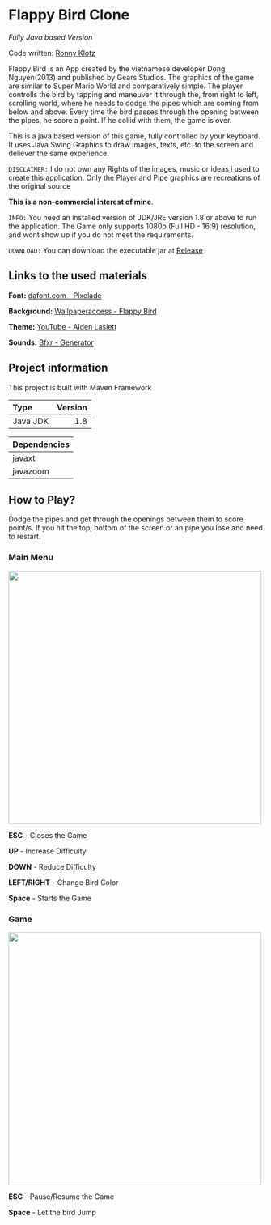 Flappy Bird Clone
=====================================================
*Fully Java based Version*

Code written: [Ronny Klotz](https://github.com/ShuraBlack)

Flappy Bird is an App created by the vietnamese developer Dong Nguyen(2013) and published by Gears Studios.
The graphics of the game are similar to Super Mario World and comparatively simple. The player controlls the 
bird by tapping and maneuver it through the, from right to left, scrolling world, where he needs to dodge the pipes which are coming 
from below and above. Every time the bird passes through the opening between the pipes, he score a point. 
If he collid with them, the game is over.

This is a java based version of this game, fully controlled by your keyboard. It uses Java Swing Graphics to 
draw images, texts, etc. to the screen and deliever the same experience.

`DISCLAIMER:` I do not own any Rights of the images, music or ideas i used to create this application. Only the Player and Pipe graphics are recreations of the original source

**This is a non-commercial interest of mine**.

`INFO:` You need an installed version of JDK/JRE version 1.8 or above to run the application. The Game only supports 1080p (Full HD - 16:9) resolution, 
and wont show up if you do not meet the requirements.

`DOWNLOAD:` You can download the executable jar at [Release](https://github.com/ShuraBlack/FlappyBirdClone/releases/tag/v1.0.1)

## Links to the used materials
**Font:** [dafont.com - Pixelade](https://www.dafont.com/de/search.php?q=pixelade)

**Background:** [Wallpaperaccess - Flappy Bird](https://wallpaperaccess.com/flappy-bird)

**Theme:** [YouTube - Alden Laslett](https://www.youtube.com/watch?v=Y_JqtGoPYfc)

**Sounds:** [Bfxr - Generator](https://www.bfxr.net/) 

## Project information

This project is built with Maven Framework

Type | Version
:--- | ---:
Java JDK  | 1.8 

Dependencies |
:--- |
javaxt  |
javazoom |

## How to Play?

Dodge the pipes and get through the openings between them to score point/s. If you hit the top, bottom of the screen 
or an pipe you lose and need to restart.

### Main Menu
<img src="https://i.postimg.cc/659MTJ52/Main-Menu-Select.gif?raw=true" width="500px">

**ESC** - Closes the Game

**UP** - Increase Difficulty

**DOWN** - Reduce Difficulty

**LEFT/RIGHT** - Change Bird Color

**Space** - Starts the Game

### Game

<img src="https://i.postimg.cc/G3s4YHt6/Game.gif?raw=true" width="500px">

**ESC** - Pause/Resume the Game

**Space** - Let the bird Jump

